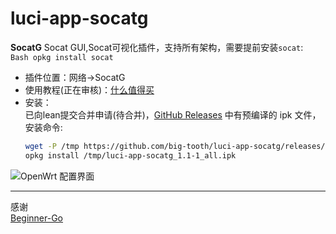 # luci-app-socatg  

**SocatG**
Socat GUI,Socat可视化插件，支持所有架构，需要提前安装`socat`:  
```Bash opkg install socat```
- 插件位置：网络->SocatG  
- 使用教程(正在审核)：[什么值得买](https://post.smzdm.com/detail_preview/anxr0w00/)  
- 安装：  
已向lean提交合并申请(待合并)，[GitHub Releases](https://github.com/big-tooth/luci-app-socatg/releases) 中有预编译的 ipk 文件，安装命令:  
    ```bash
    wget -P /tmp https://github.com/big-tooth/luci-app-socatg/releases/download/v1.1/luci-app-socatg_1.1-1_all.ipk
    opkg install /tmp/luci-app-socatg_1.1-1_all.ipk
    ```  
![OpenWrt 配置界面](./doc/openwrt)

***  
感谢  
[Beginner-Go](https://github.com/Beginner-Go)